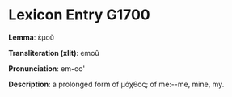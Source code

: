 # Lexicon Entry G1700

**Lemma**: ἐμοῦ

**Transliteration (xlit)**: emoû

**Pronunciation**: em-oo'

**Description**:
a prolonged form of μόχθος; of me:--me, mine, my.
